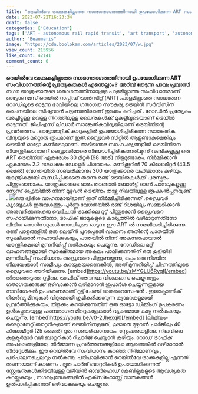 ```yaml
---
title: "റെയിൽ‌വേ ട്രാക്കുകളില്ലാത്ത നഗരഗതാഗതത്തിനായി ഉപയോഗിക്കുന്ന ART സംവിധാനത്തിന്റെ പ്രത്യേകതകൾ എന്തെല്ലാം ?"
date: 2023-07-22T16:23:34
draft: false
categories: ["Education"]
tags: ['ART - autonomous rail rapid transit', 'art transport', 'autonomous rail rapid transit', 'china']
author: "Beaumaris"
image: "https://cdn.boolokam.com/articles/2023/07/w.jpg"
view_count: 215956
like_count: 42141
comment_count: 0
---
```


**റെയിൽ‌വേ ട്രാക്കുകളില്ലാത്ത നഗരഗതാഗതത്തിനായി ഉപയോഗിക്കുന്ന ART സംവിധാനത്തിന്റെ പ്രത്യേകതകൾ എന്തെല്ലാം ?** **അറിവ് തേടുന്ന പാവം പ്രവാസി** നഗര യാത്രക്കാരുടെ ഗതാഗതത്തിനായുള്ള പാളമില്ലാത്ത സംവിധാനമാണ് ഓട്ടോണമസ് റെയിൽ റാപ്പിഡ് ട്രാൻസിറ്റ് (ART) .പാളമില്ലാതെ സാധാരണ റോഡിലൂടെ ഓടുന്ന ഭാവിയിലെ ഗതാഗത സൗകര്യ ട്രെയിന്‍ സര്‍വീസിന് ചൈനയിലെ സിഷുവാന്‍ പട്ടണത്തിലാണ് തുടക്കം കുറിച്ചത് . റോഡില്‍ പ്രത്യേകം വരച്ചിട്ടുള്ള വെള്ള നിറത്തിലുള്ള ലൈനുകള്‍ക്ക് മുകളിലൂടെയാണ് ട്രെയിന്‍ ഓടുന്നത്. ജിപിഎസ് ലിഡാര്‍ സാങ്കേതികവിദ്യയിലാണ് ട്രെയിനിന്റെ പ്രവര്‍ത്തനം . ഓട്ടോമാറ്റിക് കാറുകളില്‍ ഉപയോഗിച്ചിരിക്കുന്ന സാങ്കേതിക വിദ്യയുടെ മറ്റൊരു രൂപമാണ് ഇത്.ഡ്രൈവര്‍ സീറ്റില്‍ ആളുണ്ടാകുമെങ്കിലും ട്രെയിന്‍ ഓട്ടോ കണ്‍ട്രോളാണ്. [](https://cdn.boolokam.com/articles/2023/07/w.jpg) അടിയന്തര സാഹചര്യങ്ങളില്‍ ട്രെയിനിനെ നിയന്ത്രിക്കാനാണ് ഡ്രൈവര്‍മാരെ നിയോഗിച്ചിരിക്കുന്നത്.മൂന്ന് വണ്ടികളുള്ള ഒരു ART ട്രെയിനിന് ഏകദേശം 30 മീറ്റർ (98 അടി) നീളമുണ്ടാകും. നിർമ്മിക്കാൻ ഏകദേശം 2.2 ദശലക്ഷം ഡോളർ ചിലവാകും. മണിക്കൂറിൽ 70 കിലോമീറ്റർ (43.5 മൈൽ) വേഗതയിൽ സഞ്ചരിക്കാനും 300 യാത്രക്കാരെ വഹിക്കാനും കഴിയും. യാന്ത്രികമായി ബന്ധിപ്പിക്കാതെ തന്നെ രണ്ട് ട്രെയിനുകൾക്ക് പരസ്പരം പിന്തുടരാനാകും. യാത്രക്കാരുടെ ഭാരം താങ്ങാൻ ബോൾട്ട് ഓൺ പാനലുകളുള്ള സ്പേസ് ഫ്രെയിമിൽ നിന്ന് മുഴുവൻ ട്രെയിനും താഴ്ന്ന നിലയിലുള്ള രൂപകൽപ്പനയുണ്ട് . [![](https://cdn.boolokam.com/articles/2023/07/wwwe-1.jpg)](https://cdn.boolokam.com/articles/2023/07/wwwe-1.jpg)ഒരു ദ്വിദിശ വാഹനമായിട്ടാണ് ഇത് നിർമ്മിച്ചിരിക്കുന്നത് .ഡ്രൈവർ ക്യാബുകൾ ഇരുവശത്തും പൂർണ്ണ വേഗതയിൽ രണ്ട് ദിശയിലും സഞ്ചരിക്കാൻ അനുവദിക്കുന്നു.ഒരു വെർച്വൽ ട്രാക്കിലെ റൂട്ട് പിന്തുടരാൻ ഡ്രൈവറെ സഹായിക്കുന്നതിനോ, ട്രാഫിക് ജാമുകളുടെ കാര്യത്തിൽ വഴിമാറുന്നതിനോ വിവിധ സെൻസറുകൾ റോഡിലൂടെ ഓടുന്ന ഈ ART ൽ സജ്ജീകരിച്ചിരിക്കുന്നു. രണ്ട് പാളങ്ങളിൽ ഒരു ലെയ്ൻ പുറപ്പെടൽ വാഹനം അതിന്റെ പാതയിൽ സൂക്ഷിക്കാൻ സഹായിക്കുകയും, പാതയിൽ നിന്ന് അകന്നുപോയാൽ യാന്ത്രികമായി മുന്നറിയിപ്പ് നൽകുകയും ചെയ്യുന്നു. റോഡിലെ മറ്റ് വാഹനങ്ങളുമായി സുരക്ഷിതമായ അകലം പാലിക്കുന്നതിന് ഒരു കൂട്ടിയിടി മുന്നറിയിപ്പ് സംവിധാനം ഡ്രൈവറെ പിന്തുണയ്ക്കുന്നു, ഒപ്പം ഒരു നിശ്ചിത നിലയേക്കാൾ സാമീപ്യം കുറയുകയാണെങ്കിൽ, അത് മുന്നറിയിപ്പ് ചിഹ്നത്തിലൂടെ ഡ്രൈവറെ അറിയിക്കുന്നു. [embed]https://youtu.be/zMYGLU6RyqI[/embed] തിരഞ്ഞെടുത്ത റൂട്ടിലെ ട്രാഫിക് അവസ്ഥ വിശകലനം ചെയ്യുന്നതും ഗതാഗതക്കുരുക്ക് ഒഴിവാക്കാൻ വഴിമാറാൻ ശുപാർശ ചെയ്യുന്നതുമായ നാവിഗേഷൻ ഉപകരണമാണ് റൂട്ട് ചേഞ്ച് ഓതറൈസേഷൻ . ഇലക്ട്രോണിക് റിയർ‌വ്യു മിററുകൾ‌ വിദൂരമായി ക്രമീകരിക്കാവുന്ന ക്യാമറകളുമായി പ്രവർ‌ത്തിക്കുകയും, തിളക്കം കുറയ്‌ക്കുന്നതിന് ഒരു ഓട്ടോ ഡിമ്മിംഗ് ഉപകരണം ഉൾപ്പെടെയുള്ള പരമ്പരാഗത മിററുകളേക്കാൾ വ്യക്തമായ കാഴ്ച നൽകുകയും ചെയ്യുന്നു. [embed]https://youtu.be/v0-2Jhexqi0[/embed] [ലിഥിയം-ടൈറ്റാനേറ്റ് ബാറ്ററികളാണ് ട്രെയിനിനുള്ളത്, കൂടാതെ മുഴുവൻ ചാർജിലും 40 കിലോമീറ്റർ (25 മൈൽ) ദൂരം സഞ്ചരിക്കാനാകും. സ്റ്റേഷനുകളിലെ നിലവിലെ കളക്ടർമാർ വഴി ബാറ്ററികൾ റീചാർജ് ചെയ്യാൻ കഴിയും. റോഡ് ട്രാഫിക് അപകടങ്ങളിലോ, നിർമ്മാണ പ്രവർത്തനങ്ങളിലോ ആണെങ്കിൽ വഴിമാറാൻ നിർദ്ദേശിക്കും. ഈ റെയിൽ‌വേ സംവിധാനം കുറഞ്ഞ നിർമ്മാണവും , പരിപാലനച്ചെലവും നൽകുന്നു, പരിപാലിക്കാൻ റെയിൽ‌വേ ട്രാക്കുകളില്ല എന്നത് തന്നെയാണ് കാരണം . ദ്രുത ചാർജ് ബാറ്ററികൾ ഉപയോഗിക്കുന്നത് സ്റ്റേഷനുകൾക്കിടയിലുള്ള വഴിയിൽ ഓവർഹെഡ് കേബിളുകളുടെ ആവശ്യകത കുറയ്ക്കുകയും , നഗരപ്രദേശങ്ങളിൽ എക്‌സ്‌ഹോസ്റ്റ് വാതകങ്ങൾ ഉൽ‌പാദിപ്പിക്കുന്നത് ഒഴിവാക്കുകയും ചെയ്യുന്നു.
